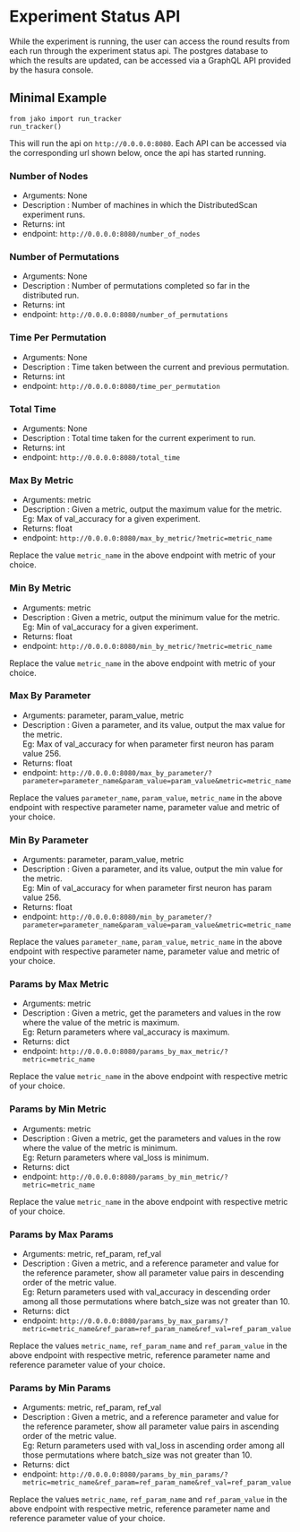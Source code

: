 # Experiment Status API

While the experiment is running, the user can access the round results from each run through the experiment status api. The postgres database to which the results are updated, can be accessed via a GraphQL API provided by the hasura console.

## Minimal Example

```
from jako import run_tracker
run_tracker()
```

This will run the api on `http://0.0.0.0:8080`. Each API can be accessed via the corresponding url shown below, once the api has started running.

### Number of Nodes

- Arguments: None   
- Description : Number of machines in which the DistributedScan experiment runs.   
- Returns: int   
- endpoint: `http://0.0.0.0:8080/number_of_nodes`   

### Number of Permutations

- Arguments: None   
- Description : Number of permutations completed so far in the distributed run.   
- Returns: int   
- endpoint: `http://0.0.0.0:8080/number_of_permutations`   

### Time Per Permutation

- Arguments: None   
- Description : Time taken between the current and previous permutation.   
- Returns: int   
- endpoint: `http://0.0.0.0:8080/time_per_permutation`   

### Total Time

- Arguments: None   
- Description : Total time taken for the current experiment to run.   
- Returns: int   
- endpoint: `http://0.0.0.0:8080/total_time`   

### Max By Metric

- Arguments: metric   
- Description : Given a metric, output the maximum value for the metric. 
Eg: Max of val_accuracy for a given experiment.    
- Returns: float   
- endpoint: `http://0.0.0.0:8080/max_by_metric/?metric=metric_name`   

Replace the value `metric_name` in the above endpoint with metric of your choice.   

### Min By Metric

- Arguments: metric   
- Description : Given a metric, output the minimum value for the metric. 
Eg: Min of val_accuracy for a given experiment.   
- Returns: float   
- endpoint: `http://0.0.0.0:8080/min_by_metric/?metric=metric_name`   

Replace the value `metric_name` in the above endpoint with metric of your choice.   

### Max By Parameter

- Arguments: parameter, param_value, metric   
- Description : Given a parameter, and its value, output the max value for the metric.   
Eg: Max of val_accuracy for  when parameter first neuron has param value 256.   
- Returns: float   
- endpoint: `http://0.0.0.0:8080/max_by_parameter/?parameter=parameter_name&param_value=param_value&metric=metric_name`

Replace the values `parameter_name`, `param_value`, `metric_name` in the above endpoint with respective parameter name, parameter value and metric of your choice.   

### Min By Parameter

- Arguments: parameter, param_value, metric   
- Description : Given a parameter, and its value, output the min value for the metric.   
Eg: Min of val_accuracy for  when parameter first neuron has param value 256.   
- Returns: float   
- endpoint: `http://0.0.0.0:8080/min_by_parameter/?parameter=parameter_name&param_value=param_value&metric=metric_name`

Replace the values `parameter_name`, `param_value`, `metric_name` in the above endpoint with respective parameter name, parameter value and metric of your choice.   

### Params by Max Metric

- Arguments: metric   
- Description : Given a metric, get the parameters and values in the row where the value of the metric is maximum.   
Eg: Return parameters where val_accuracy is maximum.   
- Returns: dict   
- endpoint: `http://0.0.0.0:8080/params_by_max_metric/?metric=metric_name`   

Replace the value `metric_name` in the above endpoint with respective metric of your choice.   

### Params by Min Metric

- Arguments: metric   
- Description : Given a metric, get the parameters and values in the row where the value of the metric is minimum.   
Eg: Return parameters where val_loss is minimum.   
- Returns: dict   
- endpoint: `http://0.0.0.0:8080/params_by_min_metric/?metric=metric_name`   

Replace the value `metric_name` in the above endpoint with respective metric of your choice.   

### Params by Max Params

- Arguments: metric, ref_param, ref_val   
- Description : Given a metric, and a reference parameter and value for the reference parameter, show all parameter value pairs in descending order of the metric value.   
Eg: Return parameters used with val_accuracy in descending order among all those permutations where batch_size was not greater than 10.   
- Returns: dict   
- endpoint: `http://0.0.0.0:8080/params_by_max_params/?metric=metric_name&ref_param=ref_param_name&ref_val=ref_param_value`   

Replace the values `metric_name`, `ref_param_name` and `ref_param_value` in the above endpoint with respective metric, reference parameter name and reference parameter value of your choice.

### Params by Min Params

- Arguments: metric, ref_param, ref_val   
- Description : Given a metric, and a reference parameter and value for the reference parameter, show all parameter value pairs in ascending order of the metric value.   
Eg: Return parameters used with val_loss in ascending order among all those permutations where batch_size was not greater than 10.   
- Returns: dict   
- endpoint: `http://0.0.0.0:8080/params_by_min_params/?metric=metric_name&ref_param=ref_param_name&ref_val=ref_param_value`   

Replace the values `metric_name`, `ref_param_name` and `ref_param_value` in the above endpoint with respective metric, reference parameter name and reference parameter value of your choice.








